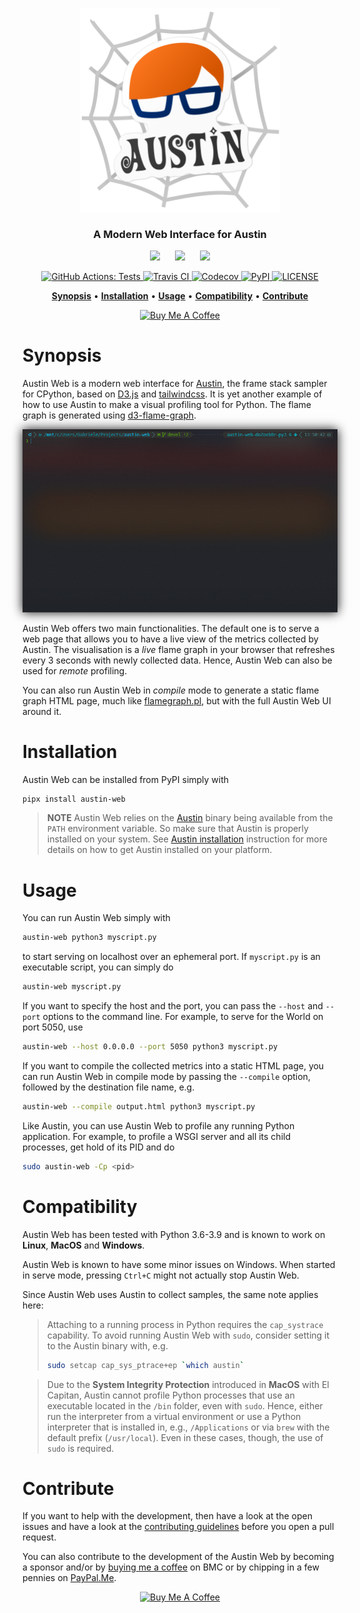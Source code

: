 <p align="center">
  <br>
  <img width="320px" src="art/logo.png" alt="Austin Web">
  <br>
</p>

<h3 align="center">A Modern Web Interface for Austin</h3>

<p align="center">
  <img src="https://upload.wikimedia.org/wikipedia/commons/3/3a/Tux_Mono.svg"
       height="24px" />
  &nbsp;&nbsp;&nbsp;&nbsp;
  <img src="https://upload.wikimedia.org/wikipedia/commons/f/fa/Apple_logo_black.svg"
       height="24px" />
  &nbsp;&nbsp;&nbsp;&nbsp;
  <img src="https://upload.wikimedia.org/wikipedia/commons/2/2b/Windows_logo_2012-Black.svg"
       height="24px" />
</p>

<p align="center">
  <a href="https://github.com/P403n1x87/austin-web/actions?workflow=Tests">
    <img src="https://github.com/P403n1x87/austin-web/workflows/Tests/badge.svg"
         alt="GitHub Actions: Tests">
  </a>
  <a href="https://travis-ci.com/P403n1x87/austin-web">
    <img src="https://travis-ci.com/P403n1x87/austin-web.svg?token=fzW2yzQyjwys4tWf9anS"
         alt="Travis CI">
  </a>
  <a href="https://codecov.io/gh/P403n1x87/austin-web">
    <img src="https://codecov.io/gh/P403n1x87/austin-web/branch/master/graph/badge.svg"
         alt="Codecov">
  </a>
  <a href="https://pypi.org/project/austin-web/">
    <img src="https://img.shields.io/pypi/v/austin-web.svg"
         alt="PyPI">
  </a>
  <a href="https://github.com/P403n1x87/austin-web/blob/master/LICENSE.md">
    <img src="https://img.shields.io/badge/license-GPLv3-ff69b4.svg"
         alt="LICENSE">
  </a>
</p>

<p align="center">
  <a href="#synopsis"><b>Synopsis</b></a>&nbsp;&bull;
  <a href="#installation"><b>Installation</b></a>&nbsp;&bull;
  <a href="#usage"><b>Usage</b></a>&nbsp;&bull;
  <a href="#compatibility"><b>Compatibility</b></a>&nbsp;&bull;
  <a href="#contribute"><b>Contribute</b></a>
</p>

<p align="center">
  <a href="https://www.buymeacoffee.com/Q9C1Hnm28"
     target="_blank">
  <img src="https://www.buymeacoffee.com/assets/img/custom_images/orange_img.png"
       alt="Buy Me A Coffee" />
  </a>
</p>

# Synopsis

Austin Web is a modern web interface for [Austin], the frame stack sampler for
CPython, based on [D3.js] and [tailwindcss]. It is yet another example of how to
use Austin to make a visual profiling tool for Python. The flame graph is
generated using [d3-flame-graph].

<p align="center">
  <img src="art/austin-web-serve.gif"
       style="box-shadow: #111 0px 0px 16px;" />
</p>

Austin Web offers two main functionalities. The default one is to serve a web
page that allows you to have a live view of the metrics collected by Austin. The
visualisation is a _live_ flame graph in your browser that refreshes every 3
seconds with newly collected data. Hence, Austin Web can also be used for
_remote_ profiling.

You can also run Austin Web in _compile_ mode to generate a static flame graph
HTML page, much like [flamegraph.pl], but with the full Austin Web UI around it.


# Installation

Austin Web can be installed from PyPI simply with

~~~ bash
pipx install austin-web
~~~

> **NOTE** Austin Web relies on the
> [Austin] binary being available from the `PATH` environment variable. So make
> sure that Austin is properly installed on your system. See [Austin
> installation](https://github.com/P403n1x87/austin#installation) instruction
> for more details on how to get Austin installed on your platform.


# Usage

You can run Austin Web simply with

~~~ bash
austin-web python3 myscript.py
~~~

to start serving on localhost over an ephemeral port. If `myscript.py` is an
executable script, you can simply do

~~~ bash
austin-web myscript.py
~~~

If you want to specify the host and the port, you can pass the `--host` and
`--port` options to the command line. For example, to serve for the World on
port 5050, use

~~~ bash
austin-web --host 0.0.0.0 --port 5050 python3 myscript.py
~~~

If you want to compile the collected metrics into a static HTML page, you can
run Austin Web in compile mode by passing the `--compile` option, followed by
the destination file name, e.g.

~~~ bash
austin-web --compile output.html python3 myscript.py
~~~

Like Austin, you can use Austin Web to profile any running Python application.
For example, to profile a WSGI server and all its child processes, get hold of
its PID and do

~~~ bash
sudo austin-web -Cp <pid>
~~~


# Compatibility

Austin Web has been tested with Python 3.6-3.9 and is known to work on
**Linux**, **MacOS** and **Windows**.

Austin Web is known to have some minor issues on Windows. When started in serve
mode, pressing `Ctrl+C` might not actually stop Austin Web.

Since Austin Web uses Austin to collect samples, the same note applies here:

> Attaching to a running process in Python requires the `cap_systrace`
> capability. To avoid running Austin Web with `sudo`, consider setting it to
> the Austin binary with, e.g.
>
> ~~~ bash
> sudo setcap cap_sys_ptrace+ep `which austin`
> ~~~

> Due to the **System Integrity Protection** introduced in **MacOS** with El
> Capitan, Austin cannot profile Python processes that use an executable located
> in the `/bin` folder, even with `sudo`. Hence, either run the interpreter from
> a virtual environment or use a Python interpreter that is installed in, e.g.,
> `/Applications` or via `brew` with the default prefix (`/usr/local`). Even in
> these cases, though, the use of `sudo` is required.


# Contribute

If you want to help with the development, then have a look at the open issues
and have a look at the [contributing guidelines](CONTRIBUTING.md) before you
open a pull request.

You can also contribute to the development of the Austin Web by becoming a
sponsor and/or by [buying me a coffee](https://www.buymeacoffee.com/Q9C1Hnm28)
on BMC or by chipping in a few pennies on
[PayPal.Me](https://www.paypal.me/gtornetta/1).

<p align="center">
  <a href="https://www.buymeacoffee.com/Q9C1Hnm28"
     target="_blank">
  <img src="https://www.buymeacoffee.com/assets/img/custom_images/orange_img.png"
       alt="Buy Me A Coffee" />
  </a>
</p>


[Austin]: https://github.com/P403n1x87/austin
[D3.js]: https://d3js.org/
[d3-flame-graph]: https://github.com/spiermar/d3-flame-graph
[flamegraph.pl]: https://github.com/brendangregg/FlameGraph
[tailwindcss]: https://tailwindcss.com/